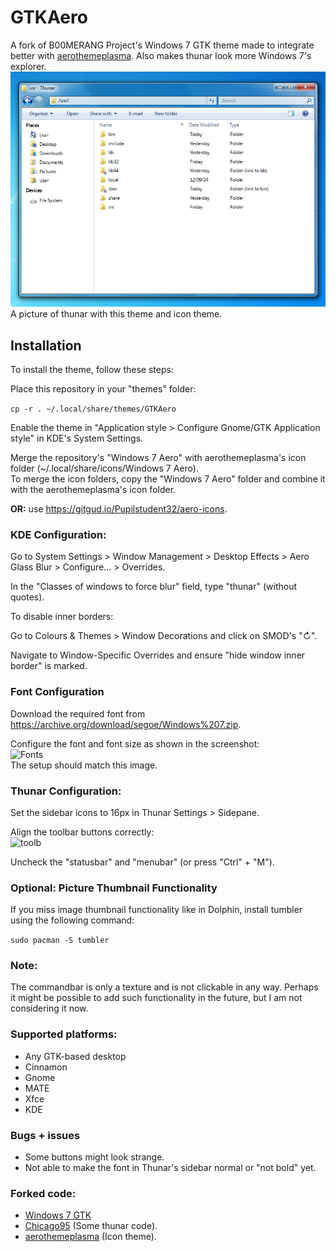 # GTKAero
A fork of B00MERANG Project's Windows 7 GTK theme made to integrate better with [aerothemeplasma](https://gitgud.io/wackyideas/aerothemeplasma/). Also makes thunar look more Windows 7's explorer.\
<img src="screenshots/save.png" alt="Desktop"/>\
A picture of thunar with this theme and icon theme.

## Installation
To install the theme, follow these steps:

Place this repository in your "themes" folder:

```cp -r . ~/.local/share/themes/GTKAero```

Enable the theme in "Application style > Configure Gnome/GTK Application style" in KDE's System Settings.

Merge the repository's "Windows 7 Aero" with aerothemeplasma's icon folder (~/.local/share/icons/Windows 7 Aero).\
To merge the icon folders, copy the "Windows 7 Aero" folder and combine it with the aerothemeplasma's icon folder.

**OR:** use https://gitgud.io/Pupilstudent32/aero-icons.

### KDE Configuration:

Go to System Settings > Window Management > Desktop Effects > Aero Glass Blur > Configure... > Overrides.

In the "Classes of windows to force blur" field, type "thunar" (without quotes).

To disable inner borders:

Go to Colours & Themes > Window Decorations and click on SMOD's "↻".

Navigate to Window-Specific Overrides and ensure "hide window inner border" is marked.

### Font Configuration

Download the required font from https://archive.org/download/segoe/Windows%207.zip.

Configure the font and font size as shown in the screenshot:\
<img src="screenshots/fonts.png" alt="Fonts"/>\
The setup should match this image.

### Thunar Configuration:

Set the sidebar icons to 16px in Thunar Settings > Sidepane.

Align the toolbar buttons correctly:\
<img src="screenshots/toolbarconfig.png" alt="toolb"/>

Uncheck the "statusbar" and "menubar" (or press "Ctrl" + "M").

### Optional: Picture Thumbnail Functionality

If you miss image thumbnail functionality like in Dolphin, install tumbler using the following command:

```sudo pacman -S tumbler```

### Note:
The commandbar is only a texture and is not clickable in any way. 
Perhaps it might be possible to add such functionality in the future, but I am not considering it now.

### Supported platforms:
- Any GTK-based desktop
- Cinnamon
- Gnome
- MATE
- Xfce
- KDE

### Bugs + issues
- Some buttons might look strange.
- Not able to make the font in Thunar's sidebar normal or "not bold" yet.

### Forked code:
- [Windows 7 GTK](https://github.com/B00merang-Project/Windows-7)
- [Chicago95](https://github.com/grassmunk/chicago95) (Some thunar code).
- [aerothemeplasma](https://gitgud.io/wackyideas/aerothemeplasma/) (Icon theme).
